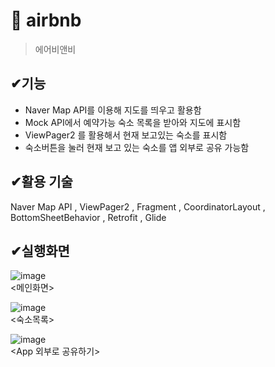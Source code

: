 
# 📌 airbnb
> 에어비앤비

## ✔기능
<ul>
  <li> Naver Map API를 이용해 지도를 띄우고 활용함 </li>
  <li> Mock API에서 예약가능 숙소 목록을 받아와 지도에 표시함</li>
  <li> ViewPager2 를 활용해서 현재 보고있는 숙소를 표시함 </li>
  <li> 숙소버튼을 눌러 현재 보고 있는 숙소를 앱 외부로 공유 가능함 </li> 
</ul>

##  ✔활용 기술
Naver Map API ,
ViewPager2  ,
Fragment ,
CoordinatorLayout ,
BottomSheetBehavior  ,
Retrofit ,
Glide

## ✔실행화면
![image](https://user-images.githubusercontent.com/76811495/154654117-05f28dd3-f3e5-44c2-a3e2-1116e1116945.png)
<br>
<메인화면>

![image](https://user-images.githubusercontent.com/76811495/154657745-70a9d7b4-34f6-45ae-8a25-3091a9b173ab.png)
<br>
<숙소목록>

![image](https://user-images.githubusercontent.com/76811495/154657988-1e0a163b-1d71-4431-920e-5e4f7662f5b0.png)
<br>
<App 외부로 공유하기>

